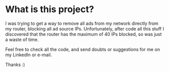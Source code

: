 # What is this project?

I was trying to get a way to remove all ads from my network directly from my router, blocking all ad source IPs.
Unfortunately, after code all this stuff I discovered that the router has the maximum of 40 IPs blocked, so was just a waste of time.

Feel free to check all the code, and send doubts or suggestions for me on my LinkedIn or e-mail.

Thanks :)
